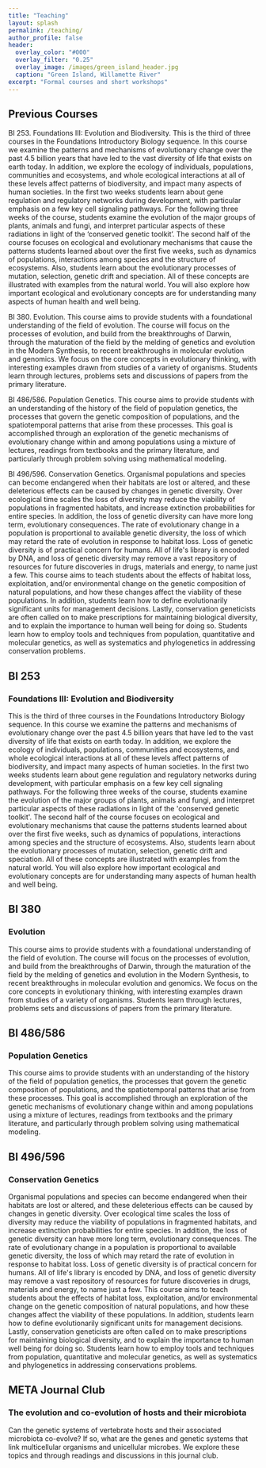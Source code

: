 ```yaml
---
title: "Teaching"
layout: splash
permalink: /teaching/
author_profile: false
header:
  overlay_color: "#000"
  overlay_filter: "0.25"
  overlay_image: /images/green_island_header.jpg
  caption: "Green Island, Willamette River"
excerpt: "Formal courses and short workshops"
---
```

## Previous Courses

BI 253. Foundations III: Evolution and Biodiversity. This is the third of three courses in the Foundations Introductory Biology sequence.  In this course we examine the patterns and mechanisms of evolutionary change over the past 4.5 billion years that have led to the vast diversity of life that exists on earth today.  In addition, we explore the ecology of individuals, populations, communities and ecosystems, and whole ecological interactions at all of these levels affect patterns of biodiversity, and impact many aspects of human societies. In the first two weeks students learn about gene regulation and regulatory networks during development, with particular emphasis on a few key cell signaling pathways.  For the following three weeks of the course, students examine the evolution of the major groups of plants, animals and fungi, and interpret particular aspects of these radiations in light of the ‘conserved genetic toolkit’.  The second half of the course focuses on ecological and evolutionary mechanisms that cause the patterns students learned about over the first five weeks, such as dynamics of populations, interactions among species and the structure of ecosystems.  Also, students learn about the evolutionary processes of mutation, selection, genetic drift and speciation.  All of these concepts are illustrated with examples from the natural world.  You will also explore how important ecological and evolutionary concepts are for understanding many aspects of human health and well being.

BI 380. Evolution. This course aims to provide students with a foundational understanding of the field of evolution. The course will focus on the processes of evolution, and build from the breakthroughs of Darwin, through the maturation of the field by the melding of genetics and evolution in the Modern Synthesis, to recent breakthroughs in molecular evolution and genomics. We focus on the core concepts in evolutionary thinking, with interesting examples drawn from studies of a variety of organisms. Students learn through lectures, problems sets and discussions of papers from the primary literature.

BI 486/586. Population Genetics. This course aims to provide students with an understanding of the history of the field of population genetics, the processes that govern the genetic composition of populations, and the spatiotemporal patterns that arise from these processes. This goal is accomplished through an exploration of the genetic mechanisms of evolutionary change within and among populations using a mixture of lectures, readings from textbooks and the primary literature, and particularly through problem solving using mathematical modeling.

BI 496/596. Conservation Genetics.  Organismal populations and species can become endangered when their habitats are lost or altered, and these deleterious effects can be caused by changes in genetic diversity. Over ecological time scales the loss of diversity may reduce the viability of populations in fragmented habitats, and increase extinction probabilities for entire species. In addition, the loss of genetic diversity can have more long term, evolutionary consequences. The rate of evolutionary change in a population is proportional to available genetic diversity, the loss of which may retard the rate of evolution in response to habitat loss. Loss of genetic diversity is of practical concern for humans. All of life's library is encoded by DNA, and loss of genetic diversity may remove a vast repository of resources for future discoveries in drugs, materials and energy, to name just a few. This course aims to teach students about the effects of habitat loss, exploitation, and/or environmental change on the genetic composition of natural populations, and how these changes affect the viability of these populations. In addition, students learn how to define evolutionarily significant units for management decisions. Lastly, conservation geneticists are often called on to make prescriptions for maintaining biological diversity, and to explain the importance to human well being for doing so. Students learn how to employ tools and techniques from population, quantitative and molecular genetics, as well as systematics and phylogenetics in addressing conservation problems.



BI 253
------

### Foundations III: Evolution and Biodiversity

This is the third of three courses in the Foundations Introductory
Biology sequence. In this course we examine the patterns and mechanisms
of evolutionary change over the past 4.5 billion years that have led to
the vast diversity of life that exists on earth today. In addition, we
explore the ecology of individuals, populations, communities and
ecosystems, and whole ecological interactions at all of these levels
affect patterns of biodiversity, and impact many aspects of human
societies. In the first two weeks students learn about gene regulation
and regulatory networks during development, with particular emphasis on
a few key cell signaling pathways. For the following three weeks of the
course, students examine the evolution of the major groups of plants,
animals and fungi, and interpret particular aspects of these radiations
in light of the 'conserved genetic toolkit'. The second half of the
course focuses on ecological and evolutionary mechanisms that cause the
patterns students learned about over the first five weeks, such as
dynamics of populations, interactions among species and the structure of
ecosystems. Also, students learn about the evolutionary processes of
mutation, selection, genetic drift and speciation. All of these concepts
are illustrated with examples from the natural world. You will also
explore how important ecological and evolutionary concepts are for
understanding many aspects of human health and well being.

BI 380
------

### Evolution

This course aims to provide students with a foundational understanding
of the field of evolution. The course will focus on the processes of
evolution, and build from the breakthroughs of Darwin, through the
maturation of the field by the melding of genetics and evolution in the
Modern Synthesis, to recent breakthroughs in molecular evolution and
genomics. We focus on the core concepts in evolutionary thinking, with
interesting examples drawn from studies of a variety of organisms.
Students learn through lectures, problems sets and discussions of papers
from the primary literature.

BI 486/586
----------

### Population Genetics

This course aims to provide students with an understanding of the
history of the field of population genetics, the processes that govern
the genetic composition of populations, and the spatiotemporal patterns
that arise from these processes. This goal is accomplished through an
exploration of the genetic mechanisms of evolutionary change within and
among populations using a mixture of lectures, readings from textbooks
and the primary literature, and particularly through problem solving
using mathematical modeling.

BI 496/596
----------

### Conservation Genetics

Organismal populations and species can become endangered when their
habitats are lost or altered, and these deleterious effects can be
caused by changes in genetic diversity. Over ecological time scales the
loss of diversity may reduce the viability of populations in fragmented
habitats, and increase extinction probabilities for entire species. In
addition, the loss of genetic diversity can have more long term,
evolutionary consequences. The rate of evolutionary change in a
population is proportional to available genetic diversity, the loss of
which may retard the rate of evolution in response to habitat loss. Loss
of genetic diversity is of practical concern for humans. All of life\'s
library is encoded by DNA, and loss of genetic diversity may remove a
vast repository of resources for future discoveries in drugs, materials
and energy, to name just a few. This course aims to teach students about
the effects of habitat loss, exploitation, and/or environmental change
on the genetic composition of natural populations, and how these changes
affect the viability of these populations. In addition, students learn
how to define evolutionarily significant units for management decisions.
Lastly, conservation geneticists are often called on to make
prescriptions for maintaining biological diversity, and to explain the
importance to human well being for doing so. Students learn how to
employ tools and techniques from population, quantitative and molecular
genetics, as well as systematics and phylogenetics in addressing
conservations problems.

META Journal Club
-----------------

### The evolution and co-evolution of hosts and their microbiota

Can the genetic systems of vertebrate hosts and their associated
microbiota co-evolve? If so, what are the genes and genetic systems that
link multicellular organisms and unicellular microbes. We explore these
topics and through readings and discussions in this journal club.
